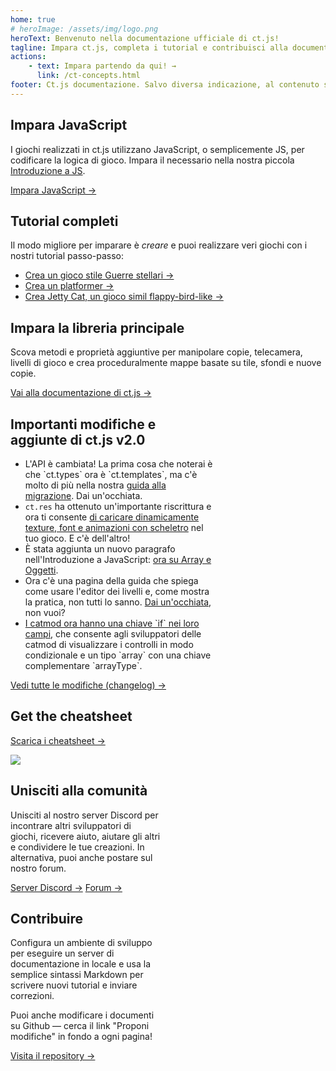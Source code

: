 ```yaml
---
home: true
# heroImage: /assets/img/logo.png
heroText: Benvenuto nella documentazione ufficiale di ct.js!
tagline: Impara ct.js, completa i tutorial e contribuisci alla documentazione di ct.js
actions:
    - text: Impara partendo da qui! →
      link: /ct-concepts.html
footer: Ct.js documentazione. Salvo diversa indicazione, al contenuto si applica una licenza Creative Commons Attribution 4.0 International.
---
```


<div class="features">
    <div class="feature">
        <h2>Impara JavaScript</h2>
        <p>I giochi realizzati in ct.js utilizzano JavaScript, o semplicemente JS, per codificare la logica di gioco. Impara il necessario nella nostra piccola <a href="../jsintro_pt1.html">Introduzione a JS</a>.</p>
        <a href="../jsintro_pt1.html" class="button">Impara JavaScript →</a>
    </div>
    <div class="feature">
        <h2>Tutorial completi</h2>
        <p>Il modo migliore per imparare è <i>creare</i> e puoi realizzare veri giochi con i nostri tutorial passo-passo:</p>
        <ul>
            <li><a href="/tut-making-shooter.html">Crea un gioco stile Guerre stellari →</a></li>
            <li><a href="/tut-making-platformer.html">Crea un platformer →</a></li>
            <li><a href="/tut-making-jettycat.html">Crea Jetty Cat, un gioco simil flappy-bird-like →</a></li>
        </ul>
    </div>
    <div class="feature">
        <h2>Impara la libreria principale</h2>
        <p>Scova metodi e proprietà aggiuntive per manipolare copie, telecamera, livelli di gioco e crea proceduralmente mappe basate su tile, sfondi e nuove copie.</p>
        <a href="/ct-concepts.html" class="button">Vai alla documentazione di ct.js →</a>
    </div>
    <div class="feature" style="flex-basis: 65%; max-width: 65%;">
        <h2>Importanti modifiche e aggiunte di ct.js v2.0</h2>
        <ul>
            <li>L'API è cambiata! La prima cosa che noterai è che `ct.types` ora è `ct.templates`, ma c'è molto di più nella nostra <a href="/migration-1to2">guida alla migrazione</a>. Dai un'occhiata.</li>
            <li><code>ct.res</code> ha ottenuto un'importante riscrittura e ora ti consente <a href="../ct.res.html">di caricare dinamicamente texture, font e animazioni con scheletro</a> nel tuo gioco. E c'è dell'altro!</li>
            <li>È stata aggiunta un nuovo paragrafo nell'Introduzione a JavaScript: <a href="../jsintro_pt3.html">ora su Array e Oggetti</a>.</li>
            <li>Ora c'è una pagina della guida che spiega come usare l'editor dei livelli e, come mostra la pratica, non tutti lo sanno. <a href="/room-editor.html">Dai un'occhiata</a>, non vuoi?</li>
            <li><a href="../modding-fields-declaration.html">I catmod ora hanno una chiave `if` nei loro campi</a>, che consente agli sviluppatori delle catmod di visualizzare i controlli in modo condizionale e un tipo `array` con una chiave complementare `arrayType`.</li>
        </ul>
        <a href="https://ctjs.rocks/changelog/" target="_blank">Vedi tutte le modifiche (changelog) →</a>
    </div>
    <div class="feature">
        <h2>Get the cheatsheet</h2>
        <a class="button" target="_blank" href="https://comigo.itch.io/ct-cheat-sheet">Scarica i cheatsheet →</a>
        <p></p>
        <img src="/assets/img/CheatsheetThumbnail.png">
    </div>
    <div class="feature"  style="flex-basis: 47.5%; max-width: 47.5%;">
        <h2>Unisciti alla comunità</h2>
        <p>Unisciti al nostro server Discord per incontrare altri sviluppatori di giochi, ricevere aiuto, aiutare gli altri e condividere le tue creazioni. In alternativa, puoi anche postare sul nostro forum.</p>
        <a class="button" target="_blank" href="https://discord.gg/CggbPkb">Server Discord →</a>
        <a class="button" target="_blank" href="https://comigo.itch.io/ct/community">Forum →</a>
    </div>
    <div class="feature"  style="flex-basis: 47.5%; max-width: 47.5%;">
        <h2>Contribuire</h2>
        <p>Configura un ambiente di sviluppo per eseguire un server di documentazione in locale e usa la semplice sintassi Markdown per scrivere nuovi tutorial e inviare correzioni.</p>
        <p>Puoi anche modificare i documenti su Github — cerca il link "Proponi modifiche" in fondo a ogni pagina!</p>
        <a class="button" target="_blank" href="https://github.com/ct-js/docs.ctjs.rocks">Visita il repository →</a>
    </div>
</div>
